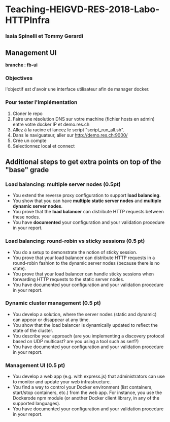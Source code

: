 # Teaching-HEIGVD-RES-2018-Labo-HTTPInfra

### Isaia Spinelli et Tommy Gerardi 


## Management UI 

**branche : fb-ui**

### Objectives

l'objectif est d'avoir une interface utilisateur afin de manager docker.

### Pour tester l'implémentation

1. Cloner le repo 
2. Faire une résolution DNS sur votre machine (fichier hosts en admin) entre votre docker IP et demo.res.ch
3. Allez à la racine et lancez le script "script_run_all.sh".
4. Dans le naviguateur, aller sur http://demo.res.ch:9000/
5. Crée un compte
6. Selectionnez local et connect


## Additional steps to get extra points on top of the "base" grade

### Load balancing: multiple server nodes (0.5pt)

* You extend the reverse proxy configuration to support **load balancing**. 
* You show that you can have **multiple static server nodes** and **multiple dynamic server nodes**. 
* You prove that the **load balancer** can distribute HTTP requests between these nodes.
* You have **documented** your configuration and your validation procedure in your report.

### Load balancing: round-robin vs sticky sessions (0.5 pt)

* You do a setup to demonstrate the notion of sticky session.
* You prove that your load balancer can distribute HTTP requests in a round-robin fashion to the dynamic server nodes (because there is no state).
* You prove that your load balancer can handle sticky sessions when forwarding HTTP requests to the static server nodes.
* You have documented your configuration and your validation procedure in your report.

### Dynamic cluster management (0.5 pt)

* You develop a solution, where the server nodes (static and dynamic) can appear or disappear at any time.
* You show that the load balancer is dynamically updated to reflect the state of the cluster.
* You describe your approach (are you implementing a discovery protocol based on UDP multicast? are you using a tool such as serf?)
* You have documented your configuration and your validation procedure in your report.

### Management UI (0.5 pt)

* You develop a web app (e.g. with express.js) that administrators can use to monitor and update your web infrastructure.
* You find a way to control your Docker environment (list containers, start/stop containers, etc.) from the web app. For instance, you use the Dockerode npm module (or another Docker client library, in any of the supported languages).
* You have documented your configuration and your validation procedure in your report.